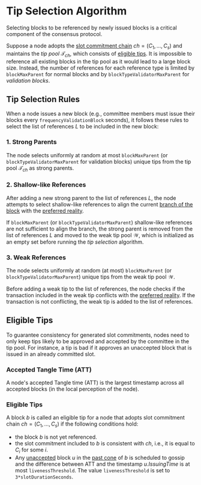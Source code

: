 # Tip Selection Algorithm

Selecting blocks to be referenced by newly issued blocks is a critical component of the consensus protocol.

Suppose a node adopts the [slot commitment chain](introduction.md#slot-commitment-chains) $ch=(C_1,\ldots,C_s)$ and maintains the _tip pool_ $\mathcal{T}_{ch}$, which consists of [eligible tips](#eligible-tips). It is impossible to reference all existing blocks in the tip pool as it would lead to a large block size. Instead, the number of references for each reference type is limited by `blockMaxParent` for normal blocks and by `blockTypeValidatorMaxParent` for _validation blocks_.

## Tip Selection Rules

When a node issues a new block (e.g., committee members must issue their blocks every `frequencyValidationBlock` seconds), it follows these rules to select the list of references $L$ to be included in the new block:

### 1. Strong Parents

The node selects uniformly at random at most `blockMaxParent` (or `blockTypeValidatorMaxParent` for validation blocks) unique tips from the tip pool $\mathcal{T}_{ch}$ as strong parents.

### 2. Shallow-like References

After adding a new strong parent to the list of references $L$, the node attempts to select shallow-like references to align the current [branch of the block](relevant-algorithms.md#algorithm-to-compute-a-blocks-branch) with the [preferred reality](relevant-algorithms.md#algorithm-to-compute-the-preferred-reality).

If `blockMaxParent` (or `blockTypeValidatorMaxParent`) shallow-like references are not sufficient to align the branch, the strong parent is removed from the list of references $L$ and moved to the weak tip pool $\mathcal{W}$, which is initialized as an empty set before running the _tip selection_ algorithm.

### 3. Weak References

The node selects uniformly at random (at most) `blockMaxParent` (or `blockTypeValidatorMaxParent`) unique tips from the weak tip pool $\mathcal{W}$.

Before adding a weak tip to the list of references, the node checks if the transaction included in the weak tip conflicts with the [preferred reality](relevant-algorithms.md#algorithm-to-compute-the-preferred-reality). If the transaction is not conflicting, the weak tip is added to the list of references.

## Eligible Tips

To guarantee consistency for generated slot commitments, nodes need to only keep tips likely to be approved and accepted by the committee in the tip pool. For instance, a tip is bad if it approves an unaccepted block that is issued in an already committed slot.

### Accepted Tangle Time (ATT)

A node's accepted Tangle time (ATT) is the largest timestamp across all accepted blocks (in the local perception of the node).

### Eligible Tips

A block $b$ is called an eligible tip for a node that adopts slot commitment chain $ch=(C_1,\ldots,C_s)$ if the following conditions hold:

- the block $b$ is not yet referenced.
- the slot commitment included to $b$ is consistent with $ch$, i.e., it is equal to $C_i$ for some $i$.
- Any [unaccepted](consensus-flags.md#acceptance-flag) block $u$ in the [past cone](preliminaries.md#past-cone-of-a-block) of $b$ is scheduled to gossip and the difference between ATT and the timestamp $u.IssuingTime$ is at most `livenessThreshold`. The value `livenessThreshold` is set to `3*slotDurationSeconds`.
